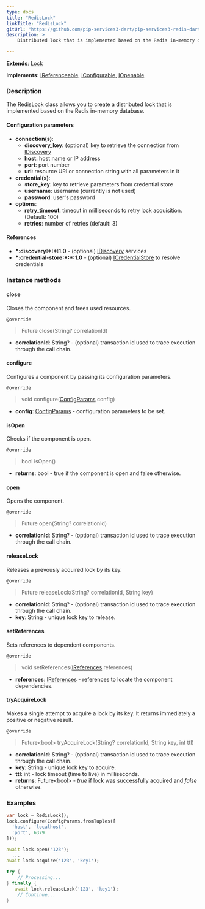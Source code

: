 ```yaml
---
type: docs
title: "RedisLock"
linkTitle: "RedisLock"
gitUrl: "https://github.com/pip-services3-dart/pip-services3-redis-dart"
description: >
    Distributed lock that is implemented based on the Redis in-memory database.

---
```


**Extends**: [Lock](../../../components/lock/lock)  

**Implements:** [IReferenceable](../../../commons/refer/ireferenceable), [IConfigurable](../../../commons/config/iconfigurable), [IOpenable](../../../commons/run/iopenable)


### Description

The RedisLock class allows you to create a distributed lock that is implemented based on the Redis in-memory database.


#### Configuration parameters

- **connection(s)**:           
    - **discovery_key**: (optional) key to retrieve the connection from [IDiscovery](../../../components/connect/idiscovery)
    - **host**: host name or IP address
    - **port**: port number
    - **uri**: resource URI or connection string with all parameters in it
- **credential(s)**:
    - **store_key**: key to retrieve parameters from credential store
    - **username**: username (currently is not used)
    - **password**: user's password
- **options**:
    - **retry_timeout**: timeout in milliseconds to retry lock acquisition. (Default: 100)
    - **retries**: number of retries (default: 3)


#### References
- **\*:discovery:\*:\*:1.0** - (optional) [IDiscovery](../../../components/connect/idiscovery) services
- **\*:credential-store:\*:\*:1.0** - (optional) [ICredentialStore](../../../components/auth/icredential_store) to resolve credentials



### Instance methods

#### close
Closes the component and frees used resources.

`@override`
> Future close(String? correlationId)

- **correlationId**: String? - (optional) transaction id used to trace execution through the call chain.


#### configure
Configures a component by passing its configuration parameters.

`@override`
> void configure([ConfigParams](../../../commons/config/config_params) config)

- **config**: [ConfigParams](../../../commons/config/config_params) - configuration parameters to be set.


#### isOpen
Checks if the component is open.

`@override`
> bool isOpen()

- **returns**: bool - true if the component is open and false otherwise.

#### open
Opens the component.

`@override`
> Future open(String? correlationId)

- **correlationId**: String? - (optional) transaction id used to trace execution through the call chain.

#### releaseLock
Releases a prevously acquired lock by its key.

`@override`
> Future releaseLock(String? correlationId, String key)

- **correlationId**: String? - (optional) transaction id used to trace execution through the call chain.
- **key**: String - unique lock key to release.

#### setReferences
Sets references to dependent components.

`@override`
> void setReferences([IReferences](../../../commons/refer/ireferences) references)

- **references**: [IReferences](../../../commons/refer/ireferences) - references to locate the component dependencies.


#### tryAcquireLock
Makes a single attempt to acquire a lock by its key.
It returns immediately a positive or negative result.

`@override`
> Future\<bool\> tryAcquireLock(String? correlationId, String key, int ttl) 

- **correlationId**: String? - (optional) transaction id used to trace execution through the call chain.
- **key**: String - unique lock key to acquire.
- **ttl**: int - lock timeout (time to live) in milliseconds.
- **returns**: Future\<bool\> - *true* if lock was successfully acquired and *false* otherwise.

### Examples

```dart
var lock = RedisLock();
lock.configure(ConfigParams.fromTuples([
  'host', 'localhost',
  'port', 6379
]));

await lock.open('123');
  ...
await lock.acquire('123', 'key1');

try {
    // Processing...
} finally {
   await lock.releaseLock('123', 'key1');
    // Continue...
}

```

